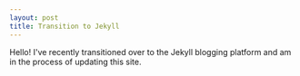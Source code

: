 ```yaml
---
layout: post
title: Transition to Jekyll
---
```


Hello! I've recently transitioned over to the Jekyll blogging platform and am in the process of updating this site.
